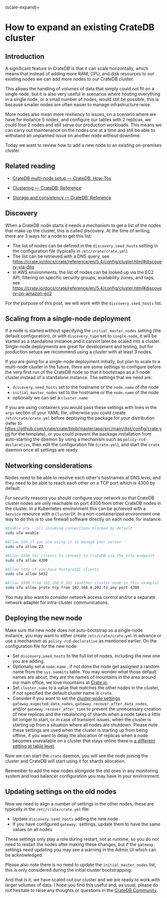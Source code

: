 (scale-expand)=

# How to expand an existing CrateDB cluster

## Introduction

A significant feature in CrateDB is that it can scale horizontally, which means that instead of adding more RAM, CPU, and disk resources to our existing nodes we can add more nodes to our CrateDB cluster.

This allows the handling of volumes of data that simply could not fit on a single node, but it is also very useful in scenarios where hosting everything in a single node, or a small number of nodes, would still be possible, this is because smaller nodes are often easier to manage infrastructure-wise.

More nodes also mean more resiliency to issues, on a scenario where we have for instance 5 nodes, and configure our tables with 2 replicas, we could lose 2 nodes and still serve our production workloads. This means we can carry out maintenance on the nodes one at a time and still be able to withstand an unplanned issue on another node without downtime.

Today we want to review how to add a new node to an existing on-premises cluster.

## Related reading

- [CrateDB multi-node setup — CrateDB: How-Tos](https://crate.io/docs/crate/howtos/en/latest/clustering/multi-node-setup.html)

- [Clustering — CrateDB: Reference](https://crate.io/docs/crate/reference/en/latest/concepts/clustering.html)

- [Storage and consistency — CrateDB: Reference](https://crate.io/docs/crate/reference/en/latest/concepts/storage-consistency.html)

## Discovery

When a CrateDB node starts it needs a mechanism to get a list of the nodes that make up the cluster, this is called discovery.
At the time of writing, there are 3 ways for a node to get this list:

* The list of nodes can be defined in the `discovery.seed_hosts` setting in the configuration file (typically in `/etc/crate/crate.yml`)
* The list can be retrieved with a DNS query, see https://crate.io/docs/crate/reference/en/5.4/config/cluster.html#discovery-via-dns
* In AWS environments, the list of nodes can be looked up via the EC2 API, filtering on specific security groups, availability zones, and tags, see https://crate.io/docs/crate/reference/en/5.4/config/cluster.html#discovery-on-amazon-ec2

For the purpose of this post, we will work with the `discovery.seed_hosts` list.

## Scaling from a single-node deployment

If a node is started without specifying the `initial_master_nodes` setting (the default configuration), or with `discovery_type` set to `single-node`, it will be started as a standalone instance and it cannot later be scaled into a cluster. Single-node deployments are great for development and testing, but for production setups we recommend using a cluster with at least 3 nodes.

If you are going for a single-node deployment initially, but plan to scale to a multi-node cluster in the future, there are some settings to configure before the very first run of the CrateDB node so that it bootstraps as a 1-node cluster instead of a standalone instance.
The settings that we need are:

* `discovery.seed_hosts` set to the hostname or the `node.name` of the node
* `initial_master_nodes` set to the hostname or the `node.name` of the node
* optionally we can set a `cluster.name`

If you are using containers you would pass these settings with lines in the `args` section of your YAML file, otherwise you could create `/etc/crate/crate.yml` before deploying the package for your distribution (refer to https://github.com/crate/crate/blob/master/app/src/main/dist/config/crate.yml for the template), or you could prevent the package installation from auto-starting the daemon by using a mechanism such as `policy-rcd-declarative`, then edit the configuration file (`crate.yml`), and start the `crate` daemon once all settings are ready.

## Networking considerations

Nodes need to be able to resolve each other's hostnames at DNS level, and they need to be able to reach each other on a TCP port which is 4300 by default.

For security reasons you should configure your network so that CrateDB cluster nodes are only reachable on port 4300 from other CrateDB nodes in the cluster.
In a Kubernetes environment this can be achieved with a `Service` resource with a `ClusterIP`.
In a non-containerized environment one way to do this is to use firewall software directly on each node, for instance:

```bash
#Enable ufw - all incoming connections blocked by default
sudo ufw enable

#Allow SSH if you are using it to manage your server
sudo ufw allow 22

#Allow 4200 for clients to connect to CrateDB via the http endpoint
sudo ufw allow 4200

#Allow 5432 if you have PostgreSQL clients
sudo ufw allow 5432

#Allow 4300 from 192.168.0.202 (another cluster node in this example)
sudo ufw allow proto tcp from 192.168.0.202 to any port 4300
```

You may also want to consider network access control and/or a separate network adapter for intra-cluster communications.

## Deploying the new node

Make sure the new node does not auto-bootstrap as a single-node instance, you may want to either create `/etc/crate/crate.yml` in advance or use a mechanism as `policy-rcd-declarative` as mentioned earlier.
On the configuration file for the new node:

* Set `discovery.seed_hosts` to the full list of nodes, including the new one you are adding.
* Optionally set a `node.name` , if not done the node get assigned a random name from the `sys.summits` table. You may wonder what those default names are about, they are the names of mountains in the area around our main office, we love mountains at [Crate.io](http://crate.io/).
* Set `cluster.name` to a value that matches the other nodes in the cluster, if not specified the default cluster name is `crate`.
* Consider if you want to set the [cluster-wide settings](https://crate.io/docs/crate/reference/en/latest/config/cluster.html#metadata-gateway) `gateway.expected_data_nodes`, `gateway.recover_after_data_nodes`, and/or `gateway.recover_after_time` to prevent the unnecessary creation of new replicas and the rebalancing of shards when a node takes a little bit longer to start, or in case of transient issues, when the cluster is starting up from a situation where all nodes are shutdown. Please note these settings are used when the cluster is starting up from being offline, if you want to delay the allocation of replicas when a node becomes unavailable on a cluster that stays online there is [a different setting at table level](https://crate.io/docs/crate/reference/en/5.4/sql/statements/create-table.html#unassigned-node-left-delayed-timeout).

Now we can start the `crate` daemon, you will see the node joining the cluster and CrateDB will start using it for shards allocation.

Remember to add the new nodes alongside the old ones in any monitoring system and load balancer configuration you may have in your environment.

## Updating settings on the old nodes

Now we need to align a number of settings in the other nodes, these are typically in the `/etc/crate/crate.yml` file:

* Update `discovery.seed_hosts` adding the new node
* If you have configured `gateway.` settings, update them to have the same values on all nodes

These settings only play a role during restart, not at runtime, so you do not need to restart the nodes after making these changes, but if the `gateway.` settings need updating you may see a warning in the Admin UI which can be acknowledged.

Please also note there is no need to update the `initial_master_nodes` list, this is only considered during the initial cluster bootstrapping.

And that is it, we have scaled out our cluster and we are ready to work with larger volumes of data. I hope you find this useful and, as usual, please do not hesitate to raise any thoughts or questions in the [CrateDB Community](https://community.cratedb.com/).
